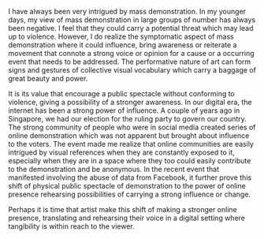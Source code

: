 I have always been very intrigued by mass demonstration. In my younger days, my view of mass demonstration in large groups of number has always been negative. I feel that they could carry a potential threat which may lead up to violence. However, I do realize the symptomatic aspect of mass demonstration where it could influence, bring awareness or reiterate a movement that connote a strong voice or opinion for a cause or a occurring event that needs to be addressed. The performative nature of art can form signs and gestures of collective visual vocabulary which carry a baggage of great beauty and power.

It is its value that encourage a public spectacle without conforming to violence, giving a possibility of a stronger awareness. In our digital era, the internet has been a strong power of influence. A couple of years ago in Singapore, we had our election for the ruling party to govern our country. The strong community of people who were in social media created series of online demonstration which was not apparent but brought about influence to the voters. The event made me realize that online communities are easily intrigued by visual references when they are constantly exposed to it, especially when they are in a space where they too could easily contribute to the demonstration and be anonymous. In the recent event that manifested involving the abuse of data from Facebook, it further prove this shift of physical public spectacle of demonstration to the power of online presence rehearsing possibilities of carrying a strong influence or change.

Perhaps it is time that artist make this shift of making a stronger online presence, translating and rehearsing their voice in a digital setting where tangibility is within reach to the viewer.